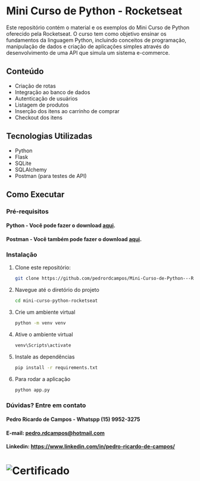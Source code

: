 # Mini Curso de Python - Rocketseat

Este repositório contém o material e os exemplos do Mini Curso de Python oferecido pela Rocketseat. O curso tem como objetivo ensinar os fundamentos da linguagem Python, incluindo conceitos de programação, manipulação de dados e criação de aplicações simples através do desenvolvimento de uma API que simula um sistema e-commerce.

## Conteúdo

- Criação de rotas
- Integração ao banco de dados
- Autenticação de usuários
- Listagem de produtos
- Inserção dos itens ao carrinho de comprar
- Checkout dos itens

## Tecnologias Utilizadas

- Python
- Flask
- SQLite
- SQLAlchemy
- Postman (para testes de API)

## Como Executar

### Pré-requisitos
#### Python - Você pode fazer o download [aqui](https://www.python.org/downloads/).
#### Postman - Você também pode fazer o download [aqui](https://www.postman.com/downloads/).

### Instalação

1. Clone este repositório:
   ```bash
   git clone https://github.com/pedrordcampos/Mini-Curso-de-Python---Rocketseat.git
   
2. Navegue até o diretório do projeto
   ```bash
   cd mini-curso-python-rocketseat

3. Crie um ambiente virtual
    ```bash
   python -m venv venv

4. Ative o ambiente virtual
   ```bash
   venv\Scripts\activate
5. Instale as dependências
   ```bash
   pip install -r requirements.txt

6. Para rodar a aplicação
   ```bash
   python app.py

### Dúvidas? Entre em contato
#### Pedro Ricardo de Campos - Whatspp (15) 9952-3275
#### E-mail: pedro.rdcampos@hotmail.com
#### Linkedin: https://www.linkedin.com/in/pedro-ricardo-de-campos/

# ![Certificado](certificado.png)



